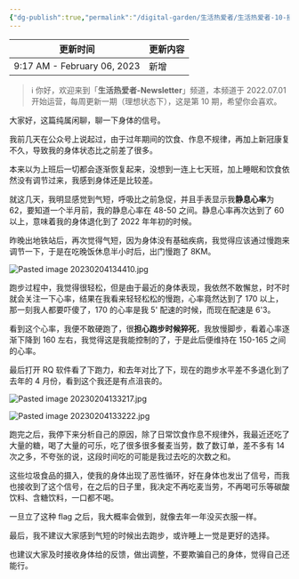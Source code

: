 ```yaml
---
{"dg-publish":true,"permalink":"/digital-garden/生活热爱者/生活热爱者-10-接收身体的信号/","noteIcon":"2"}
---
```



| 更新时间                        | 更新内容 |
| --------------------------- | ---- |
| 9:17 AM - February 06, 2023 | 新增   |


> ℹ️ 你好，欢迎来到「**生活热爱者-Newsletter**」频道，本频道于 2022.07.01 开始运营，每周更新一期（理想状态下），这是第 10 期，希望你会喜欢。

大家好，这篇纯属闲聊，聊一下身体的信号。

我前几天在公众号上说起过，由于过年期间的饮食、作息不规律，再加上新冠康复不久，导致我的身体状态比之前差了很多。

本来以为上班后一切都会逐渐恢复起来，没想到一连上七天班，加上睡眠和饮食依然没有调节过来，我感到身体还是比较差。

就这几天，我明显感觉到气短，呼吸比之前急促，并且手表显示我**静息心率**为 62，要知道一个半月前，我的静息心率在 48-50 之间。静息心率再次达到了 60 以上，意味着我的身体退化到了 2022 年年初的时候。

昨晚出地铁站后，再次觉得气短，因为身体没有基础疾病，我觉得应该通过慢跑来调节一下，于是在吃晚饭休息半小时后，出门慢跑了 8KM。

![Pasted image 20230204134410.jpg](/img/user/assets/%E4%B8%89%E5%B9%B4%E4%B9%8B%E7%BA%A6-03-%E6%88%91%E6%9C%89%E4%B8%80%E4%B8%AA%E7%97%85%EF%BC%8C%E4%B8%8D%E7%9F%A5%E9%81%93%E5%8F%AB%E4%BB%80%E4%B9%88%E5%90%8D%E5%AD%97/Pasted%20image%2020230204134410.jpg)

跑步过程中，我觉得很轻松，但是由于最近的身体表现，我依然不敢懈怠，时不时就会关注一下心率，结果在我看来轻轻松松的慢跑，心率竟然达到了 170 以上，那一刻我人都要吓傻了，170 的心率是我 5' 配速的时候，而现在配速是 6'3。

看到这个心率，我便不敢硬跑了，很**担心跑步时候猝死**，我放慢脚步，看着心率逐渐下降到 160 左右，我觉得这是我能控制的了，于是此后便维持在 150-165 之间的心率。

最后打开 RQ 软件看了下跑力，和去年对比了下，现在的跑步水平差不多退化到了去年的 4 月份，看到这个我还是有点沮丧的。

![Pasted image 20230204133217.jpg](/img/user/assets/%E4%B8%89%E5%B9%B4%E4%B9%8B%E7%BA%A6-03-%E6%88%91%E6%9C%89%E4%B8%80%E4%B8%AA%E7%97%85%EF%BC%8C%E4%B8%8D%E7%9F%A5%E9%81%93%E5%8F%AB%E4%BB%80%E4%B9%88%E5%90%8D%E5%AD%97/Pasted%20image%2020230204133217.jpg)

![Pasted image 20230204133222.jpg](/img/user/assets/%E4%B8%89%E5%B9%B4%E4%B9%8B%E7%BA%A6-03-%E6%88%91%E6%9C%89%E4%B8%80%E4%B8%AA%E7%97%85%EF%BC%8C%E4%B8%8D%E7%9F%A5%E9%81%93%E5%8F%AB%E4%BB%80%E4%B9%88%E5%90%8D%E5%AD%97/Pasted%20image%2020230204133222.jpg)

跑完之后，我停下来分析自己的原因，除了日常饮食作息不规律外，我最近还吃了大量的糖，喝了大量的可乐，吃了很多很多餐麦当劳，数了数订单，差不多有 14 次之多，不夸张的说，这段时间吃的可能是我过去吃的次数之和。

这些垃圾食品的摄入，使我的身体出现了恶性循环，好在身体也发出了信号，而我也接收到了这个信号，在之后的日子里，我决定不再吃麦当劳，不再喝可乐等碳酸饮料、含糖饮料，一口都不喝。

一旦立了这种 flag 之后，我大概率会做到，就像去年一年没买衣服一样。

最后，我不建议大家感到气短的时候出去跑步，或许睡上一觉是更好的选择。

也建议大家及时接收身体给的反馈，做出调整，不要欺骗自己的身体，觉得自己还能行。
